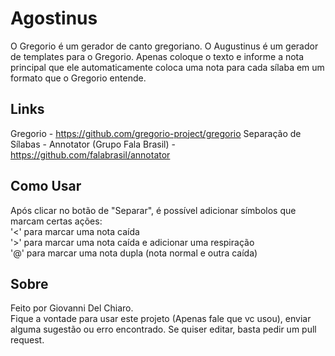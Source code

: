 # Agostinus
O Gregorio é um gerador de canto gregoriano. O Augustinus é um gerador de templates para o Gregorio. Apenas coloque o texto e informe a nota principal que ele automaticamente coloca uma nota para cada sílaba em um formato que o Gregorio entende.  
## Links
Gregorio - https://github.com/gregorio-project/gregorio
Separação de Sílabas - Annotator (Grupo Fala Brasil) - https://github.com/falabrasil/annotator  
## Como Usar
Após clicar no botão de "Separar", é possível adicionar símbolos que marcam certas ações:  
'<' para marcar uma nota caída  
'>' para marcar uma nota caída e adicionar uma respiração  
'@' para marcar uma nota dupla (nota normal e outra caída)  
## Sobre
Feito por Giovanni Del Chiaro.  
Fique a vontade para usar este projeto (Apenas fale que vc usou), enviar alguma sugestão ou erro encontrado. Se quiser editar, basta pedir um pull request. 

